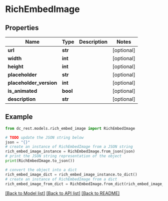 # RichEmbedImage


## Properties

Name | Type | Description | Notes
------------ | ------------- | ------------- | -------------
**url** | **str** |  | [optional] 
**width** | **int** |  | [optional] 
**height** | **int** |  | [optional] 
**placeholder** | **str** |  | [optional] 
**placeholder_version** | **int** |  | [optional] 
**is_animated** | **bool** |  | [optional] 
**description** | **str** |  | [optional] 

## Example

```python
from dc_rest.models.rich_embed_image import RichEmbedImage

# TODO update the JSON string below
json = "{}"
# create an instance of RichEmbedImage from a JSON string
rich_embed_image_instance = RichEmbedImage.from_json(json)
# print the JSON string representation of the object
print(RichEmbedImage.to_json())

# convert the object into a dict
rich_embed_image_dict = rich_embed_image_instance.to_dict()
# create an instance of RichEmbedImage from a dict
rich_embed_image_from_dict = RichEmbedImage.from_dict(rich_embed_image_dict)
```
[[Back to Model list]](../README.md#documentation-for-models) [[Back to API list]](../README.md#documentation-for-api-endpoints) [[Back to README]](../README.md)


